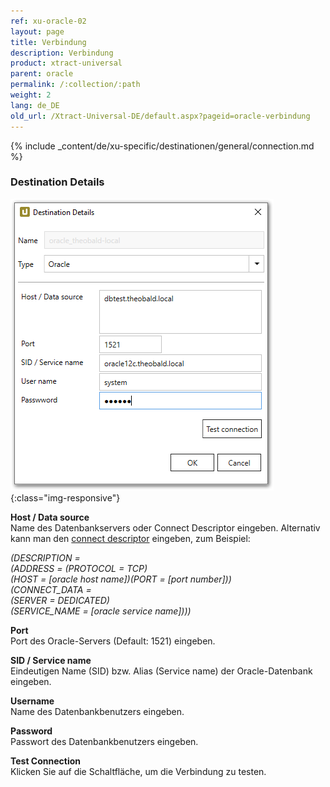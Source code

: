 ```yaml
---
ref: xu-oracle-02
layout: page
title: Verbindung
description: Verbindung
product: xtract-universal
parent: oracle
permalink: /:collection/:path
weight: 2
lang: de_DE
old_url: /Xtract-Universal-DE/default.aspx?pageid=oracle-verbindung
---
```


{% include _content/de/xu-specific/destinationen/general/connection.md %}	

### Destination Details

![XU_oracle_connection_test_1](/img/content/XU_oracle_connection_test_1.png){:class="img-responsive"}


**Host / Data source**<br>
Name des Datenbankservers oder Connect Descriptor eingeben.
Alternativ kann man den [connect descriptor](https://docs.oracle.com/html/E10927_01/featConnecting.htm) eingeben, zum Beispiel:

*(DESCRIPTION =* <br>
*(ADDRESS = (PROTOCOL = TCP)* <br>
*(HOST = [oracle host name])(PORT = [port number]))* <br>
*(CONNECT_DATA =* <br>
*(SERVER = DEDICATED)* <br>
*(SERVICE_NAME = [oracle service name])))*

**Port**<br>
Port des Oracle-Servers (Default: 1521) eingeben. 

**SID / Service name**<br>
Eindeutigen Name (SID) bzw. Alias (Service name) der Oracle-Datenbank eingeben.

**Username** <br>
Name des Datenbankbenutzers eingeben.

**Password**<br>
Passwort des Datenbankbenutzers eingeben.
            
**Test Connection**<br>
Klicken Sie auf die Schaltfläche, um die Verbindung zu testen. 